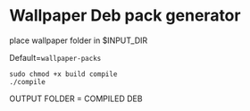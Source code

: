 # Wallpaper Deb pack generator
place wallpaper folder in $INPUT_DIR

Default=```wallpaper-packs```


```
sudo chmod +x build compile
./compile
```

OUTPUT FOLDER = COMPILED DEB